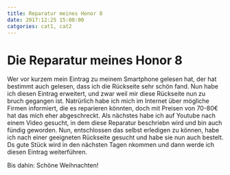 ```yaml
---
title: Reparatur meines Honor 8 
date: 2017:12:25 15:00:00
catgories: cat1, cat2
---
```

# Die Reparatur meines Honor 8
Wer vor kurzem mein Eintrag zu meinem Smartphone gelesen hat, der hat bestimmt auch gelesen, dass ich die Rückseite sehr schön fand. 
Nun habe ich diesen Eintrag erweitert, und zwar weil mir diese Rückseite nun zu bruch gegangen ist. 
Natrürlich habe ich mich im Internet über mögliche Firmen informiert, die es reparieren könnten, doch mit Preisen von 70-80€ hat das mich eher abgeschreckt.
Als nächstes habe ich auf Youtube nach einem Video gesucht, in dem diese Reparatur beschriebn wird und bin auch fündig geworden.
Nun, entschlossen das selbst erledigen zu können, habe ich nach einer geeigneten Rückseite gesucht und habe sie nun auch bestelt. 
Ds gute Stück wird in den nächsten Tagen nkommen und dann werde ich diesen Eintrag weiterführen.

Bis dahin: Schöne Weihnachten!
